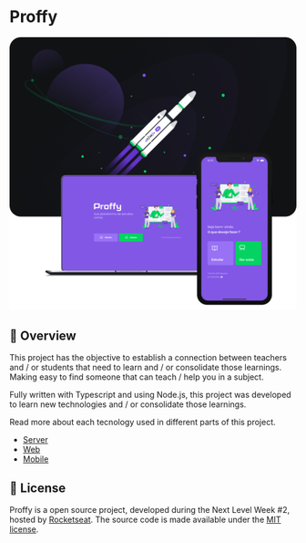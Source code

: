 # Proffy

![Proffy overview](/.gitlab/proffy.png)

## 🚀 Overview

This project has the objective to establish a connection between teachers and / or students that need to learn and / or consolidate those learnings. Making easy to find someone that can teach / help you in a subject.

Fully written with Typescript and using Node.js, this project was developed to learn new technologies and / or consolidate those learnings.

Read more about each tecnology used in different parts of this project.

- [Server](/server/)
- [Web](/web/)
- [Mobile](/mobile/)

## 📃 License

Proffy is a open source project, developed during the Next Level Week #2, hosted by [Rocketseat](https://rocketseat.com.br). The source code is made available under the [MIT license](LICENSE).

